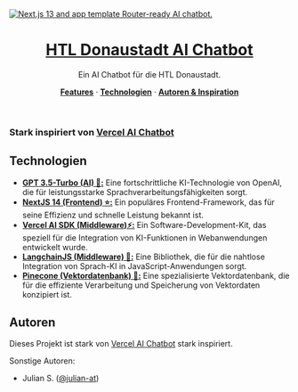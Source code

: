 <a href="https://www.htl-donaustadt.chat">
  <img alt="Next.js 13 and app template Router-ready AI chatbot." src="https://www.htl-donaustadt.chat/og.png">
  <h1 align="center">HTL Donaustadt AI Chatbot</h1>
</a>

<p align="center">
  Ein AI Chatbot für die HTL Donaustadt. 
</p>

<p align="center">
  <a href="#features"><strong>Features</strong></a> ·
  <a href="#technologien"><strong>Technologien</strong></a> ·
  <a href="#autoren"><strong>Autoren & Inspiration</strong></a>
</p>
<br/>

### Stark inspiriert von [Vercel AI Chatbot](https://github.com/vercel-labs/ai-chatbot)

## Technologien

- [**GPT 3.5-Turbo (AI) 🤖:**](https://platform.openai.com/docs/models/gpt-3-5) Eine fortschrittliche KI-Technologie von OpenAI, die für leistungsstarke Sprachverarbeitungsfähigkeiten sorgt.
- [**NextJS 14 (Frontend) ⭐️:**](https://nextjs.org/) Ein populäres Frontend-Framework, das für seine Effizienz und schnelle Leistung bekannt ist.
- [**Vercel AI SDK (Middleware)⚡️:**](https://sdk.vercel.ai/docs) Ein Software-Development-Kit, das speziell für die Integration von KI-Funktionen in Webanwendungen entwickelt wurde.
- [**LangchainJS (Middleware) 🦜:**](https://js.langchain.com/docs/get_started/introduction) Eine Bibliothek, die für die nahtlose Integration von Sprach-KI in JavaScript-Anwendungen sorgt.
- [**Pinecone (Vektordatenbank) 🌲:**](https://www.pinecone.io/) Eine spezialisierte Vektordatenbank, die für die effiziente Verarbeitung und Speicherung von Vektordaten konzipiert ist.

## Autoren

Dieses Projekt ist stark von [Vercel AI Chatbot](https://github.com/vercel-labs/ai-chatbot) stark inspiriert.

Sonstige Autoren:

- Julian S. ([@julian-at](https://github.com/Julian-AT))
